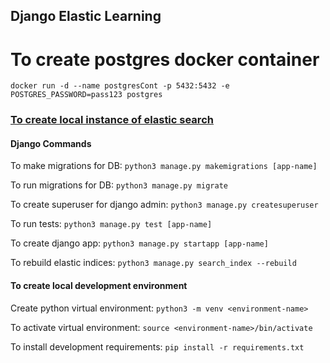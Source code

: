 ## Django Elastic Learning

# To create postgres docker container
``docker run -d --name postgresCont -p 5432:5432 -e POSTGRES_PASSWORD=pass123 postgres``

### [To create local instance of elastic search](https://www.elastic.co/guide/en/elasticsearch/reference/current/docker.html)

#### Django Commands

To make migrations for DB:
    ``python3 manage.py makemigrations [app-name]``

To run migrations for DB:
    ``python3 manage.py migrate``

To create superuser for django admin:
    ``python3 manage.py createsuperuser``

To run tests:
    ``python3 manage.py test [app-name]``

To create django app:
    ``python3 manage.py startapp [app-name]``

To rebuild elastic indices:
    ``python3 manage.py search_index --rebuild``

#### To create local development environment

Create python virtual environment:
    ``python3 -m venv <environment-name>``

To activate virtual environment:
    ``source <environment-name>/bin/activate``

To install development requirements:
    ``pip install -r requirements.txt``

